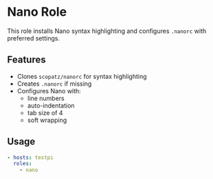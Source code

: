 # Nano Role

This role installs Nano syntax highlighting and configures `.nanorc` with preferred settings.

## Features

- Clones `scopatz/nanorc` for syntax highlighting
- Creates `.nanorc` if missing
- Configures Nano with:
  - line numbers
  - auto-indentation
  - tab size of 4
  - soft wrapping

## Usage

```yaml
- hosts: testpi
  roles:
    - nano
